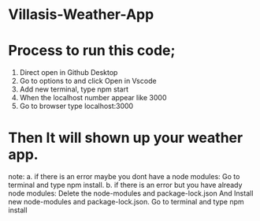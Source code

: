 # Villasis-Weather-App
# Process to run this code;
1. Direct open in Github Desktop
2. Go to options to and click Open in Vscode
3. Add new terminal, type npm start
4. When the localhost number appear like 3000
5. Go to browser type localhost:3000
# Then It will shown up your weather app.
note:
a. if there is an error maybe you dont have a node modules: Go to terminal and type npm install.
b. if there is an error but you have already node modules: Delete the node-modules and package-lock.json
And Install new node-modules and package-lock.json. Go to terminal and type npm install
